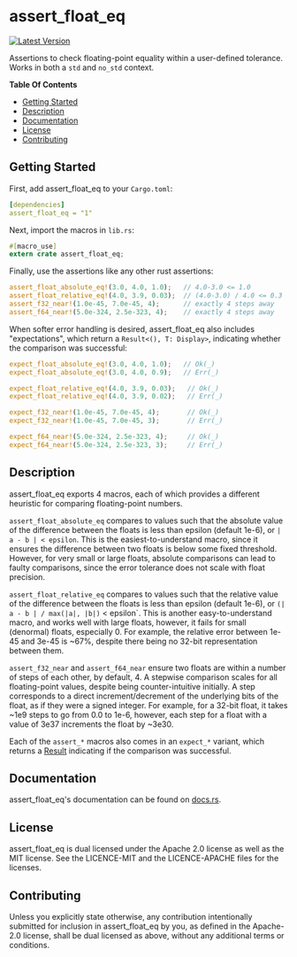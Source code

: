 # assert_float_eq

[![Latest Version](https://img.shields.io/crates/v/assert_float_eq.svg)](https://crates.io/crates/assert_float_eq)

Assertions to check floating-point equality within a user-defined tolerance. Works in both a `std` and `no_std` context.

**Table Of Contents**

- [Getting Started](#getting-started)
- [Description](#description)
- [Documentation](#documentation)
- [License](#license)
- [Contributing](#contributing)

## Getting Started

First, add assert_float_eq to your `Cargo.toml`:

```yaml
[dependencies]
assert_float_eq = "1"
```

Next, import the macros in `lib.rs`:

```rust
#[macro_use]
extern crate assert_float_eq;
```

Finally, use the assertions like any other rust assertions:

```rust
assert_float_absolute_eq!(3.0, 4.0, 1.0);   // 4.0-3.0 <= 1.0
assert_float_relative_eq!(4.0, 3.9, 0.03);  // (4.0-3.0) / 4.0 <= 0.3
assert_f32_near!(1.0e-45, 7.0e-45, 4);      // exactly 4 steps away
assert_f64_near!(5.0e-324, 2.5e-323, 4);    // exactly 4 steps away
```

When softer error handling is desired, assert_float_eq also includes "expectations", which return a `Result<(), T: Display>`, indicating whether the comparison was successful:

```rust
expect_float_absolute_eq!(3.0, 4.0, 1.0);   // Ok(_)
expect_float_absolute_eq!(3.0, 4.0, 0.9);   // Err(_)

expect_float_relative_eq!(4.0, 3.9, 0.03);   // Ok(_)
expect_float_relative_eq!(4.0, 3.9, 0.02);   // Err(_)

expect_f32_near!(1.0e-45, 7.0e-45, 4);       // Ok(_)
expect_f32_near!(1.0e-45, 7.0e-45, 3);       // Err(_)

expect_f64_near!(5.0e-324, 2.5e-323, 4);     // Ok(_)
expect_f64_near!(5.0e-324, 2.5e-323, 3);     // Err(_)
```

## Description

assert_float_eq exports 4 macros, each of which provides a different heuristic for comparing floating-point numbers.

`assert_float_absolute_eq` compares to values such that the absolute value of the difference between the floats is less than epsilon (default 1e-6), or `| a - b | < epsilon`. This is the easiest-to-understand macro, since it ensures the difference between two floats is below some fixed threshold. However, for very small or large floats, absolute comparisons can lead to faulty comparisons, since the error tolerance does not scale with float precision.

`assert_float_relative_eq` compares to values such that the relative value of the difference between the floats is less than epsilon (default 1e-6), or `(| a - b | / max(|a|, |b|)` < epsilon`. This is another easy-to-understand macro, and works well with large floats, however, it fails for small (denormal) floats, especially 0. For example, the relative error between 1e-45 and 3e-45 is ~67%, despite there being no 32-bit representation between them.

`assert_f32_near` and `assert_f64_near` ensure two floats are within a number of steps of each other, by default, 4. A stepwise comparison scales for all floating-point values, despite being counter-intuitive initially. A step corresponds to a direct increment/decrement of the underlying bits of the float, as if they were a signed integer. For example, for a 32-bit float, it takes ~1e9 steps to go from 0.0 to 1e-6, however, each step for a float with a value of 3e37 increments the float by ~3e30.

Each of the `assert_*` macros also comes in an `expect_*` variant, which returns a [Result](https://doc.rust-lang.org/std/result/enum.Result.html) indicating if the comparison was successful.

## Documentation

assert_float_eq's documentation can be found on [docs.rs](https://docs.rs/assert_float_eq).

## License

assert_float_eq is dual licensed under the Apache 2.0 license as well as the MIT license. See the LICENCE-MIT and the LICENCE-APACHE files for the licenses.

## Contributing

Unless you explicitly state otherwise, any contribution intentionally submitted for inclusion in assert_float_eq by you, as defined in the Apache-2.0 license, shall be dual licensed as above, without any additional terms or conditions.
